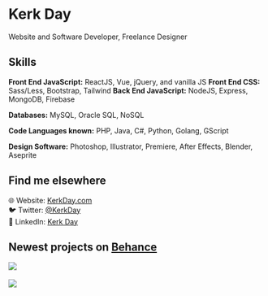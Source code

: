 # Kerk Day
Website and Software Developer, Freelance Designer

## Skills
**Front End JavaScript:** ReactJS, Vue, jQuery, and vanilla JS
**Front End CSS:** Sass/Less, Bootstrap, Tailwind
**Back End JavaScript:** NodeJS, Express, MongoDB, Firebase

**Databases:** MySQL, Oracle SQL, NoSQL

**Code Languages known:** PHP, Java, C#, Python, Golang, GScript

**Design Software:** Photoshop, Illustrator, Premiere, After Effects, Blender, Aseprite

## Find me elsewhere
🌐 Website: [KerkDay.com](http://kerkday.com)  
🐦 Twitter: [@KerkDay](https://twitter.com/KerkDay)  
💼 LinkedIn: [Kerk Day](https://www.linkedin.com/in/kerkday/)  

## Newest projects on [Behance](https://www.behance.net/kerkday1)
<!-- BEHANCE_FEED:START --><a href="https://www.behance.net/gallery/106479551/The-World-at-Night" title="The World at Night"> <img src='https://mir-s3-cdn-cf.behance.net/projects/404/6fd7b6106479551.Y3JvcCwyMTk3LDE3MTgsNTU0LDg5Nw.jpg' style='float:left; margin-right:15px;' /><br />  </a><br><a href="https://www.behance.net/gallery/101058039/Cognito-Escape-Rooms-Free-for-All-Poster" title="Cognito Escape Rooms, Free for All Poster"> <img src='https://mir-s3-cdn-cf.behance.net/projects/404/9c751c101058039.Y3JvcCw3MjAwLDU2MzEsMCwzMDgz.jpg' style='float:left; margin-right:15px;' /><br />  </a><br><!-- BEHANCE_FEED:END -->
